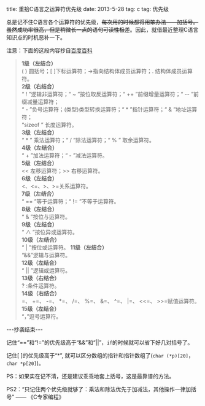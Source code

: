 title: 重拾C语言之运算符优先级
date: 2013-5-28
tag: c
tag: 优先级

总是记不住C语言各个运算符的优先级，<s>每次用的时候都得用笨办法——加括号。虽然成功率很高，但是稍微长一点的语句可读性极差</s>。因此，就借最近整理C语言知识点的时机恶补一下。

注意：下面的这段内容抄自[百度百科](http://baike.baidu.com/view/1516130.htm)

> **1级（左结合）**    
( ) 圆括号；[ ]下标运算符；->指向结构体成员运算符；. 结构体成员运算符。  
**2级（右结合）**  
“ ! ”逻辑非运算符；“ ~ ”按位取反运算符；“ ++ ”前缀增量运算符；“ -- ”前缀减量运算符；  
“ - ”负号运算符；(类型)类型转换运算符；“ * ”指针运算符；“ & ”地址运算符；  
“sizeof ” 长度运算符。  
**3级（左结合）**  
“ * ” 乘法运算符；“ / ”除法运算符；“ % ” 取余运算符。  
**4级（左结合）**  
“ + ”加法运算符；“ - ”减法运算符。  
**5级（左结合）**    
<< 左移运算符；>> 右移运算符。  
**6级（左结合）**  
<、<=、>、>=关系运算符。  
**7级（左结合）**  
“ == ”等于运算符；“ != ”不等于运算符。  
**8级（左结合）**    
“ & ”按位与运算符。  
**9级（左结合）**  
“ ∧ ”按位异或运算符。  
**10级（左结合）**  
“ | ”按位或运算符。 
**11级（左结合）**  
“&&”逻辑与运算符。  
**12级（左结合）**  
“ || ”逻辑或运算符。  
**13级（右结合）**  
? :条件运算符。  
**14级（右结合）**  
=、 +=、 -=、 \*=、 /=、 %=、 &=、 ^=、 |=、 <<=、 >>=赋值运算符。  
**15级（左结合）**  
“，”逗号运算符。  

---抄袭结束---

记住“==”和“!=”的优先级高于“&&”和“||”，`if`的时候就可以省下好几对括号了。

记住[ ]的优先级高于“\*”, 就可以区分数组的指针和指针数组了(`char (*p)[20]`，`char *p[20]`)。

PS：如果实在记不清，还是建议乖乖地套上括号，这是最靠谱的方法。

PS2：“只记住两个优先级就够了：乘法和除法优先于加减法，其他操作一律加括号” —— 《C专家编程》 
